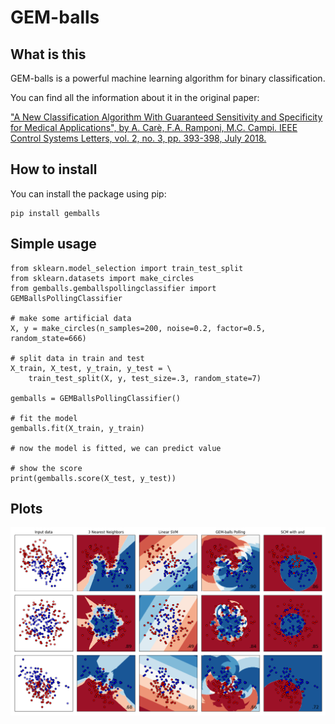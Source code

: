 # GEM-balls

## What is this

GEM-balls is a powerful machine learning algorithm for binary classification. 

You can find all the information about it in the original paper:

["A New Classification Algorithm With Guaranteed Sensitivity and Specificity for Medical Applications",
  by A. Carè, F.A. Ramponi, M.C. Campi.  IEEE Control Systems Letters, vol. 2, no. 3, pp. 393-398, July 2018.](http://www.algocare.it/L-CSL2018GEM.pdf)


## How to install

You can install the package using pip:

    pip install gemballs
    
    
## Simple usage
  
    from sklearn.model_selection import train_test_split
    from sklearn.datasets import make_circles
    from gemballs.gemballspollingclassifier import GEMBallsPollingClassifier

    # make some artificial data
    X, y = make_circles(n_samples=200, noise=0.2, factor=0.5, random_state=666)

    # split data in train and test
    X_train, X_test, y_train, y_test = \
        train_test_split(X, y, test_size=.3, random_state=7)

    gemballs = GEMBallsPollingClassifier()

    # fit the model
    gemballs.fit(X_train, y_train)

    # now the model is fitted, we can predict value

    # show the score
    print(gemballs.score(X_test, y_test))

## Plots

![Plot](/plot.png)
